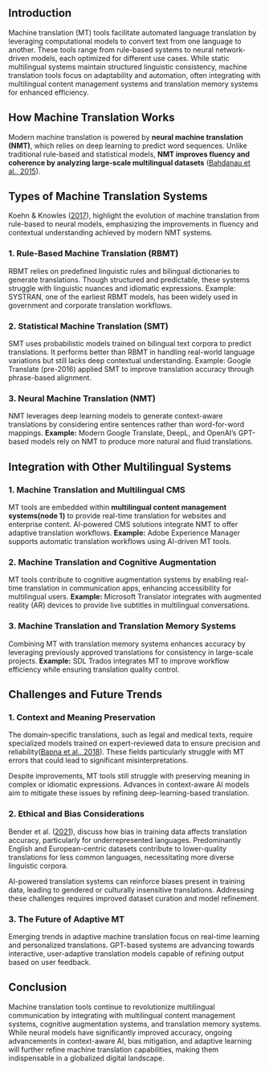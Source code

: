 ## **Introduction**
Machine translation (MT) tools facilitate automated language translation by leveraging computational models to convert text from one language to another. These tools range from rule-based systems to neural network-driven models, each optimized for different use cases. While static multilingual systems maintain structured linguistic consistency, machine translation tools focus on adaptability and automation, often integrating with multilingual content management systems and translation memory systems for enhanced efficiency.

## **How Machine Translation Works**

Modern machine translation is powered by **neural machine translation (NMT)**, which relies on deep learning to predict word sequences. Unlike traditional rule-based and statistical models, **NMT improves fluency and coherence by analyzing large-scale multilingual datasets** ([Bahdanau et al., 2015](https://arxiv.org/pdf/1409.0473.pdf)).


## Types of Machine Translation Systems

Koehn & Knowles ([2017](https://aclanthology.org/W17-3204.pdf)), highlight the evolution of machine translation from rule-based to neural models, emphasizing the improvements in fluency and contextual understanding achieved by modern NMT systems.

### 1. Rule-Based Machine Translation (RBMT)
RBMT relies on predefined linguistic rules and bilingual dictionaries to generate translations. Though structured and predictable, these systems struggle with linguistic nuances and idiomatic expressions.
Example: SYSTRAN, one of the earliest RBMT models, has been widely used in government and corporate translation workflows.

### 2. Statistical Machine Translation (SMT)
SMT uses probabilistic models trained on bilingual text corpora to predict translations. It performs better than RBMT in handling real-world language variations but still lacks deep contextual understanding.
Example: Google Translate (pre-2016) applied SMT to improve translation accuracy through phrase-based alignment.

### 3. Neural Machine Translation (NMT)
NMT leverages deep learning models to generate context-aware translations by considering entire sentences rather than word-for-word mappings.
**Example:** Modern Google Translate, DeepL, and OpenAI’s GPT-based models rely on NMT to produce more natural and fluid translations.

## Integration with Other Multilingual Systems

### 1. Machine Translation and Multilingual CMS
MT tools are embedded within **multilingual content management systems(node 1)** to provide real-time translation for websites and enterprise content. AI-powered CMS solutions integrate NMT to offer adaptive translation workflows.
**Example:**  Adobe Experience Manager supports automatic translation workflows using AI-driven MT tools.

### 2. Machine Translation and Cognitive Augmentation
MT tools contribute to cognitive augmentation systems by enabling real-time translation in communication apps, enhancing accessibility for multilingual users.
**Example:**  Microsoft Translator integrates with augmented reality (AR) devices to provide live subtitles in multilingual conversations.

### 3. Machine Translation and Translation Memory Systems
Combining MT with translation memory systems enhances accuracy by leveraging previously approved translations for consistency in large-scale projects.
**Example:**  SDL Trados integrates MT to improve workflow efficiency while ensuring translation quality control.

## Challenges and Future Trends

### 1. Context and Meaning Preservation
The domain-specific translations, such as legal and medical texts, require specialized models trained on expert-reviewed data to ensure precision and reliability([Bapna et al., 2018](https://arxiv.org/pdf/1804.09849.pdf)). These fields particularly struggle with MT errors that could lead to significant misinterpretations.

Despite improvements, MT tools still struggle with preserving meaning in complex or idiomatic expressions. Advances in context-aware AI models aim to mitigate these issues by refining deep-learning-based translation.

### 2. Ethical and Bias Considerations
Bender et al. ([2021](https://dl.acm.org/doi/10.1145/3442188.3445922)), discuss how bias in training data affects translation accuracy, particularly for underrepresented languages. Predominantly English and European-centric datasets contribute to lower-quality translations for less common languages, necessitating more diverse linguistic corpora.

AI-powered translation systems can reinforce biases present in training data, leading to gendered or culturally insensitive 
translations. Addressing these challenges requires improved dataset curation and model refinement.

### 3. The Future of Adaptive MT
Emerging trends in adaptive machine translation focus on real-time learning and personalized translations. GPT-based systems are advancing towards interactive, user-adaptive translation models capable of refining output based on user feedback.

## Conclusion
Machine translation tools continue to revolutionize multilingual communication by integrating with multilingual content management systems, cognitive augmentation systems, and translation memory systems. While neural models have significantly improved accuracy, ongoing advancements in context-aware AI, bias mitigation, and adaptive learning will further refine machine translation capabilities, making them indispensable in a globalized digital landscape.




